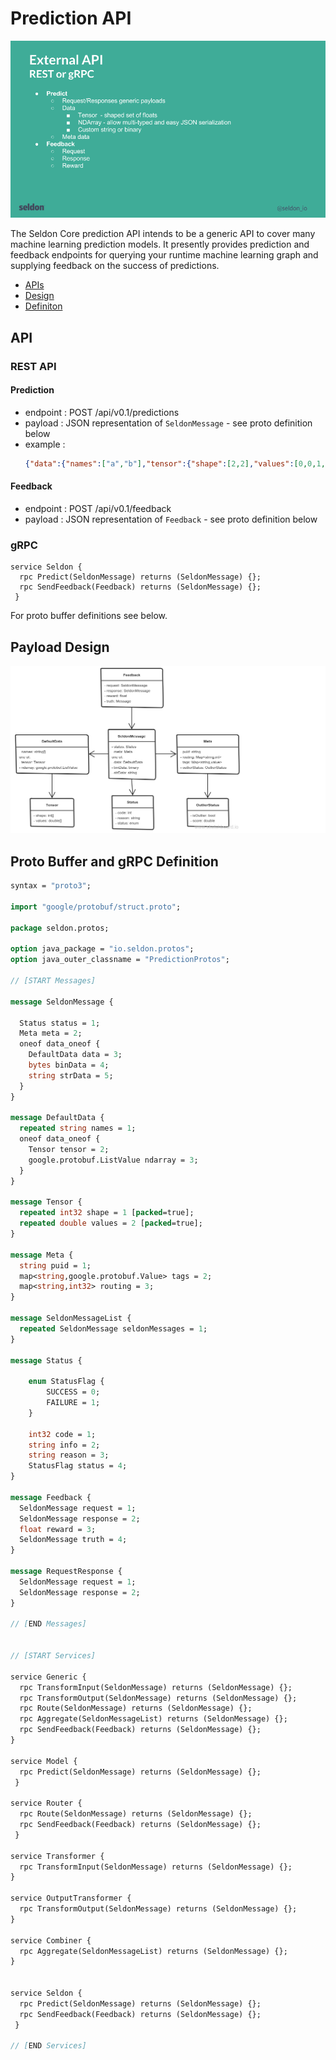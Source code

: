 # Prediction API

![API](./api.png)

The Seldon Core prediction API intends to be a generic API to cover many machine learning prediction models. It presently provides prediction and feedback endpoints for querying your runtime machine learning graph and supplying feedback on the success of predictions.

 * [APIs](api)
 * [Design](#payload-design)
 * [Definiton](#proto-buffer-and-grpc-definition)


## API

### REST API

#### Prediction

 - endpoint : POST /api/v0.1/predictions
 - payload : JSON representation of ```SeldonMessage``` - see proto definition below
 - example : 
   ```json
   {"data":{"names":["a","b"],"tensor":{"shape":[2,2],"values":[0,0,1,1]}}}
   ```
#### Feedback 

 - endpoint : POST /api/v0.1/feedback
 - payload : JSON representation of ```Feedback``` - see proto definition below

### gRPC

```
service Seldon {
  rpc Predict(SeldonMessage) returns (SeldonMessage) {};
  rpc SendFeedback(Feedback) returns (SeldonMessage) {};
 }
``` 

For proto buffer definitions see below.

## Payload Design

![graph](./prediction.png)


## Proto Buffer and gRPC Definition

```proto
syntax = "proto3";

import "google/protobuf/struct.proto";

package seldon.protos;

option java_package = "io.seldon.protos";
option java_outer_classname = "PredictionProtos";

// [START Messages]

message SeldonMessage {

  Status status = 1;
  Meta meta = 2;
  oneof data_oneof {
    DefaultData data = 3;
    bytes binData = 4;
    string strData = 5;
  }
}

message DefaultData {
  repeated string names = 1;
  oneof data_oneof {
    Tensor tensor = 2;
    google.protobuf.ListValue ndarray = 3;
  }
}

message Tensor {
  repeated int32 shape = 1 [packed=true];
  repeated double values = 2 [packed=true];
}

message Meta {
  string puid = 1; 
  map<string,google.protobuf.Value> tags = 2;
  map<string,int32> routing = 3;
}

message SeldonMessageList {
  repeated SeldonMessage seldonMessages = 1;
}

message Status {

    enum StatusFlag {
        SUCCESS = 0;
        FAILURE = 1;
    }

    int32 code = 1;
    string info = 2;
    string reason = 3;
    StatusFlag status = 4;
}

message Feedback {
  SeldonMessage request = 1;
  SeldonMessage response = 2;
  float reward = 3;
  SeldonMessage truth = 4;
}

message RequestResponse {
  SeldonMessage request = 1;
  SeldonMessage response = 2;
}

// [END Messages]


// [START Services]

service Generic {
  rpc TransformInput(SeldonMessage) returns (SeldonMessage) {};
  rpc TransformOutput(SeldonMessage) returns (SeldonMessage) {};
  rpc Route(SeldonMessage) returns (SeldonMessage) {};
  rpc Aggregate(SeldonMessageList) returns (SeldonMessage) {};
  rpc SendFeedback(Feedback) returns (SeldonMessage) {};
}

service Model {
  rpc Predict(SeldonMessage) returns (SeldonMessage) {};
 }

service Router {
  rpc Route(SeldonMessage) returns (SeldonMessage) {};
  rpc SendFeedback(Feedback) returns (SeldonMessage) {};
 }

service Transformer {
  rpc TransformInput(SeldonMessage) returns (SeldonMessage) {};
}

service OutputTransformer {
  rpc TransformOutput(SeldonMessage) returns (SeldonMessage) {};
}

service Combiner {
  rpc Aggregate(SeldonMessageList) returns (SeldonMessage) {};
}


service Seldon {
  rpc Predict(SeldonMessage) returns (SeldonMessage) {};
  rpc SendFeedback(Feedback) returns (SeldonMessage) {};
 }

// [END Services]
```

